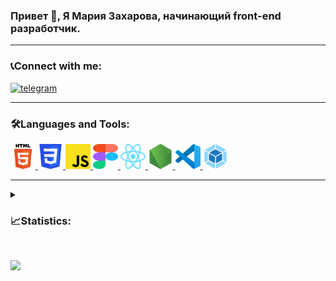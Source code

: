 ### Привет 👋, Я Мария Захарова, начинающий front-end разработчик.

---

<!-- <div id="header" align="center">
  <img src="https://media.giphy.com/media/M9gbBd9nbDrOTu1Mqx/giphy.gif" width="100"/>
</div> -->

### 📞Connect with me:

  <a href="https://t.me/zakharovamaria73">
    <img src="https://img.shields.io/badge/-Telegram-gray??style=plastic&logo=telegram" alt="telegram"/>
  </a>

---

### 🛠️Languages and Tools:

<p align="left">
  <a href="#" target="_blank"> <img src="./images/HTML5-logo.svg" alt="HTML5" width="40" height="40" /> </a>
  <a href="#" target="_blank"> <img src="./images/CSS3-logo.svg" alt="CSS3" width="40" height="40" /> </a>
  <a href="#" target="_blank"> <img src="./images/JavaScript-logo.svg" alt="JavaScript" width="40" height="40" /> </a>
  <a href="#" target="_blank"> <img src="./images/Figma-logo.svg" alt="Figma" width="40" height="40" /> </a>
  <a href="#" target="_blank"> <img src="./images/React-logo.svg" alt="React" width="40" height="40" /> </a>
  <a href="#" target="_blank"> <img src="./images/node-js.png" alt="Nodejs" width="40" height="40" /> </a>
  <a href="#" target="_blank"> <img src="./images/VSCode-logo.svg" alt="VSCode" width="40" height="40" /> </a>
  <a href="#" target="_blank"> <img src="./images/webpack_original.png" alt="Webpack" width="40" height="40" /> </a>
</p>

---
<!-- Options: &hide=stars,commits,prs,issues,contribs -->
<details>
<summary> <h3>📈Statistics:</h3></summary>
  <div align="center">
  <a href="https://github.com/anuraghazra/github-readme-stats">
    <img align="center" src="https://github-readme-stats.vercel.app/api?username=Mariyazakharova73&count_private=true&show_icons=true&theme=dark" />
  </a>
  
  <br/>
  <a href="https://github.com/anuraghazra/convoychat">
    <img align="center" src="https://github-readme-stats.vercel.app/api/top-langs/?username=Mariyazakharova73&layout=compact&theme=dark" />
  </a>
  </div>
</details>
<br/>

![](https://komarev.com/ghpvc/?username=Mariyazakharova73&label=Profile+views)